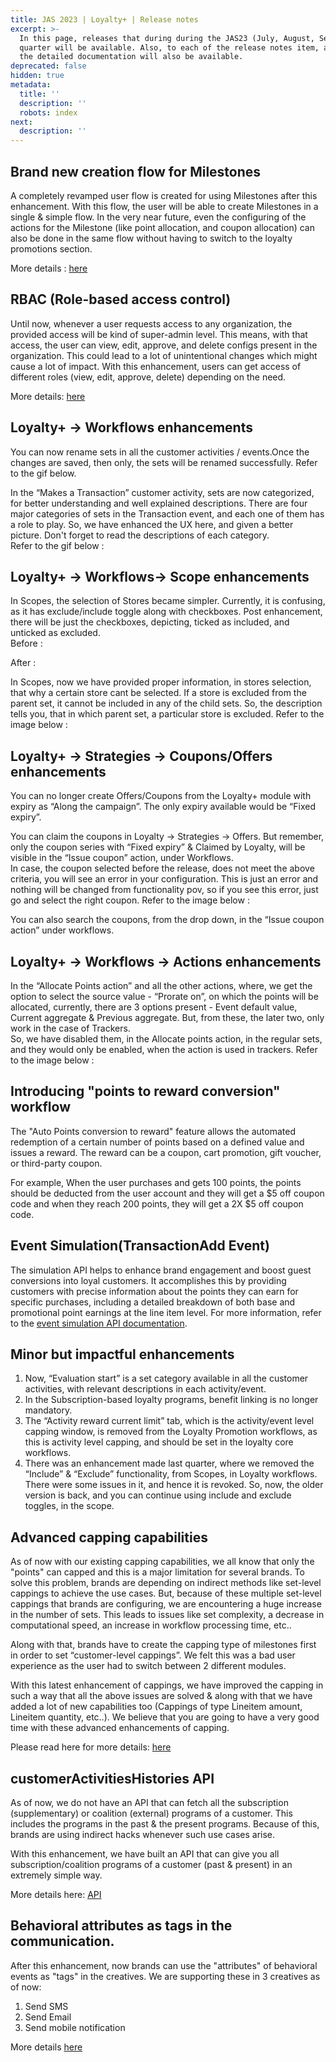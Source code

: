 ```yaml
---
title: JAS 2023 | Loyalty+ | Release notes
excerpt: >-
  In this page, releases that during during the JAS23 (July, August, September)
  quarter will be available. Also, to each of the release notes item, a link to
  the detailed documentation will also be available.
deprecated: false
hidden: true
metadata:
  title: ''
  description: ''
  robots: index
next:
  description: ''
---
```

## Brand new creation flow for Milestones

A completely revamped user flow is created for using Milestones after this enhancement. With this flow, the user will be able to create Milestones in a single & simple flow. In the very near future, even the configuring of the actions for the Milestone (like point allocation, and coupon allocation) can also be done in the same flow without having to switch to the loyalty promotions section.

More details : [here](https://docs.capillarytech.com/docs/milestones-new-flow)

## RBAC (Role-based access control)

Until now, whenever a user requests access to any organization, the provided access will be kind of super-admin level. This means, with that access, the user can view, edit, approve, and delete configs present in the organization. This could lead to a lot of unintentional changes which might cause a lot of impact. With this enhancement, users can get access of different roles (view, edit, approve, delete) depending on the need.

More details: [here](https://docs.capillarytech.com/docs/rbac-role-based-access-control)

## Loyalty+ → Workflows enhancements

You can now rename sets in all the customer activities / events.Once the changes are saved, then only, the sets will be renamed successfully. Refer to the gif below. 

In the “Makes a Transaction” customer activity, sets are now categorized, for better understanding and well explained descriptions. There are four major categories of sets in the Transaction event, and each one of them has a role to play. So, we have enhanced the UX here, and given a better picture. Don't forget to read the descriptions of each category.\
 Refer to the gif below : 

## Loyalty+ → Workflows→ Scope enhancements

In Scopes,  the selection of Stores became simpler. Currently, it is confusing, as it has exclude/include toggle along with checkboxes. Post enhancement, there will be just the checkboxes, depicting, ticked as included, and unticked as excluded.\
Before : 

After : 

In Scopes, now we have provided proper information, in stores selection, that why a certain store cant be selected. If a store is excluded from the parent set, it cannot be included in any of the child sets. So, the description tells you, that in which parent set, a particular store is excluded. Refer to the image below : 

## Loyalty+ → Strategies → Coupons/Offers enhancements

You can no longer create Offers/Coupons from the Loyalty+ module with expiry as “Along the campaign”. The only expiry available would be “Fixed expiry”. 

You can claim the coupons in Loyalty → Strategies → Offers. But remember, only the coupon series with “Fixed expiry” & Claimed by Loyalty, will be visible in the “Issue coupon” action, under Workflows.\
In case, the coupon selected before the release, does not meet the above criteria, you will see an error in your configuration. This is just an error and nothing will be changed from functionality pov, so if you see this error, just go and select the right coupon. Refer to the image below : 

You can also search the coupons, from the drop down, in the “Issue coupon action” under workflows. 

## Loyalty+ → Workflows → Actions enhancements

In the “Allocate Points action” and all the other actions, where, we get the option to select the source value - “Prorate on”, on which the points will be allocated, currently, there are 3 options present - Event default value, Current aggregate & Previous aggregate. But, from these, the later two, only work in the case of Trackers.\
So, we have disabled them, in the Allocate points action, in the regular sets, and they would only be enabled, when the action is used in trackers. Refer to the image below :

## Introducing "points to reward conversion" workflow

The "Auto Points conversion to reward" feature allows the automated redemption of a certain number of points based on a defined value and issues a reward. The reward can be a coupon, cart promotion, gift voucher, or third-party coupon.

For example, When the user purchases and gets 100 points, the points should be deducted from the user account and they will get a $5 off coupon code and when they reach 200 points, they will get a 2X $5 off coupon code.

## Event Simulation(TransactionAdd Event)

The simulation API helps to enhance brand engagement and boost guest conversions into loyal customers. It accomplishes this by providing customers with precise information about the points they can earn for specific purchases, including a detailed breakdown of both base and promotional point earnings at the line item level. For more information, refer to the [event simulation API documentation](https://docs.capillarytech.com/reference/simulate_transactionadd).

## Minor but impactful enhancements

1. Now, “Evaluation start” is a set category available in all the customer activities, with relevant descriptions in each activity/event.
2. In the Subscription-based loyalty programs, benefit linking is no longer mandatory.
3. The “Activity reward current limit” tab, which is the activity/event level capping window, is removed from the Loyalty Promotion workflows, as this is activity level capping, and should be set in the loyalty core workflows.
4. There was an enhancement made last quarter, where we removed the “Include” & “Exclude” functionality, from Scopes, in Loyalty workflows. There were some issues in it, and hence it is revoked. So, now, the older version is back, and you can continue using include and exclude toggles, in the scope.

## Advanced capping capabilities

As of now with our existing capping capabilities, we all know that only the "points" can capped and this is a major limitation for several brands. To solve this problem, brands are depending on indirect methods like set-level cappings to achieve the use cases. But, because of these multiple set-level cappings that brands are configuring, we are encountering a huge increase in the number of sets. This leads to issues like set complexity, a decrease in computational speed, an increase in workflow processing time, etc..

Along with that, brands have to create the capping type of milestones first in order to set “customer-level cappings”. We felt this was a bad user experience as the user had to switch between 2 different modules.

With this latest enhancement of cappings, we have improved the capping in such a way that all the above issues are solved & along with that we have added a lot of new capabilities too (Cappings of type Lineitem amount, Lineitem quantity, etc..). We believe that you are going to have a very good time with these advanced enhancements of capping.

Please read here for more details: [here](https://docs.capillarytech.com/docs/advance-capping)

## customerActivitiesHistories API

As of now, we do not have an API that can fetch all the subscription (supplementary) or coalition (external) programs of a customer. This includes the programs in the past & the present programs. Because of this, brands are using indirect hacks whenever such use cases arise.

With this enhancement, we have built an API that can give you all subscription/coalition programs of a customer (past & present) in an extremely simple way.

More details here: [API](https://docs.capillarytech.com/reference/customeractivityhistories)

## Behavioral attributes as tags in the communication.

After this enhancement, now brands can use the "attributes" of behavioral events as "tags" in the creatives. We are supporting these in 3 creatives as of now:

1. Send SMS
2. Send Email
3. Send mobile notification

More details [here](https://docs.capillarytech.com/docs/behavioral-loyalty#behavioral-attributes-as-tags-in-the-communication)
